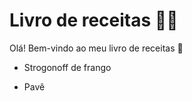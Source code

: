# Livro de receitas :man_cook:

Olá! Bem-vindo ao meu livro de receitas :clap:

* Strogonoff de frango

* Pavê
